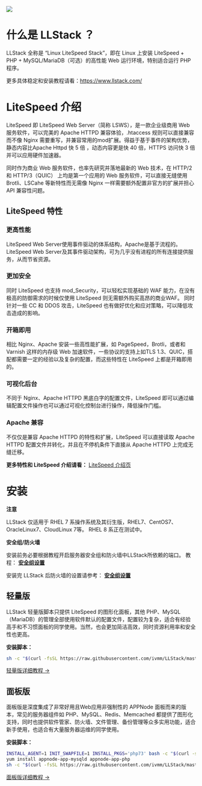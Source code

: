 ![](https://www.llstack.com/llstack.png)

# 什么是 LLStack ？

LLStack 全称是 “Linux LiteSpeed Stack”，即在 Linux 上安装 LiteSpeed + PHP + MySQL/MariaDB（可选）的高性能 Web 运行环境，特别适合运行 PHP 程序。

更多具体稳定和安装教程请看：https://www.llstack.com/

# LiteSpeed 介绍

LiteSpeed 即 LiteSpeed Web Server（简称 LSWS），是一款企业级商用 Web 服务软件，可以完美的 Apache HTTPD 兼容体验，.htaccess 规则可以直接兼容而不像 Nginx 需要重写，并兼容常用的mod扩展。得益于基于事件的架构优势，静态内容比Apache Httpd 快 5 倍 ，动态内容更是快 40 倍，HTTPS 访问快 3 倍并可以应用硬件加速器。

同时作为商业 Web 服务软件，也率先研究并落地最新的 Web 技术，在 HTTP/2 和 HTTP/3（QUIC） 上均是第一个应用的 Web 服务软件，可以直接无缝使用 Brotli、LSCahe 等新特性而无需像 Nginx 一样需要额外配置非官方的扩展并担心 API 兼容性问题。

## LiteSpeed 特性

### 更高性能

LiteSpeed Web Server使用事件驱动的体系结构，Apache是基于流程的。LiteSpeed Web Server及其事件驱动架构，可为几乎没有进程的所有连接提供服务，从而节省资源。

### 更加安全

同时 LiteSpeed 也支持 mod_Security，可以轻松实现基础的 WAF 能力，在没有极高的防御需求的时候仅使用 LiteSpeed 则无需额外购买高昂的商业WAF。 同时针对一些 CC 和 DDOS 攻击，LiteSpeed 也有做好优化和应对策略，可以降低攻击造成的影响。

### 开箱即用

相比 Nginx、Apache 安装一些高性能扩展，如 PageSpeed，Brotli，或者和 Varnish 这样的内存级 Web 加速软件，一些协议的支持上如TLS 1.3、QUIC，搭配都需要一定的经验以及复杂的配置，而这些特性在 LiteSpeed 上都是开箱即用的。

### 可视化后台

不同于 Nginx、Apache HTTPD 黑底白字的配置文件，LiteSpeed 即可以通过编辑配置文件操作也可以通过可视化控制台进行操作，降低操作门槛。

### Apache 兼容

不仅仅是兼容 Apache HTTPD 的特性和扩展，LiteSpeed 可以直接读取 Apache HTTPD 配置文件并转化，并且在不停机条件下直接从 Apache HTTPD 上完成无缝迁移。

**更多特性和 LiteSpeed 介绍请看：**  [LiteSpeed 介绍页](https://www.llstack.com/zh/LiteSpeed/)

# 安装

**注意**

LLStack 仅适用于 RHEL 7 系操作系统及其衍生版，RHEL7、CentOS7、OracleLinux7、CloudLinux 7等。 RHEL 8 系正在测试中。

**安全组/防火墙**

安装前务必要根据教程开启服务器安全组和防火墙中LLStack所依赖的端口。 教程： [**安全组设置**](https://www.llstack.com/zh/others/Security-group.html)

安装完 LLStack 后防火墙的设置请参考： [**安全组设置**](https://www.llstack.com/zh/others/firewall.html)

## 轻量版

LLStack 轻量版脚本只提供 LiteSpeed 的图形化面板，其他 PHP、MySQL（MariaDB）的管理全部使用软件默认的配置文件，配置较为复杂，适合有经验高手和不习惯面板的同学使用。当然，也会更加简洁高效，同时资源利用率和安全性也更高。

**安装脚本：**

```bash
sh -c "$(curl -fsSL https://raw.githubusercontent.com/ivmm/LLStack/master/install.sh)" 2>&1 | tee llstack-all.log
```

[轻量版详细教程 →](https://www.llstack.com/zh/Lite/)

## 面板版

面板版是深度集成了非常好用且Web应用非强制性的 APPNode 面板而来的版本，常见的服务器组件如 PHP、MySQL、Redis、Memcached 都提供了图形化支持，同时也提供软件管家、防火墙、文件管理、备份管理等众多实用功能，适合新手使用，也适合有大量服务器运维的同学使用。

**安装脚本：**

```bash
INSTALL_AGENT=1 INIT_SWAPFILE=1 INSTALL_PKGS='php73' bash -c "$(curl -sS http://dl.appnode.com/install.sh)"
yum install appnode-app-mysqld appnode-app-php
sh -c "$(curl -fsSL https://raw.githubusercontent.com/ivmm/LLStack/master/install-appnode.sh)" 2>&1 | tee llstack-all.log
```

[面板版详细教程 →](https://www.llstack.com/zh/panel/)

